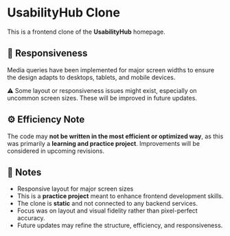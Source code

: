 # UsabilityHub Clone

This is a frontend clone of the **UsabilityHub** homepage.



## 📱 Responsiveness

Media queries have been implemented for major screen widths to ensure the design adapts to desktops, tablets, and mobile devices.

⚠️ Some layout or responsiveness issues might exist, especially on uncommon screen sizes. These will be improved in future updates.



## ⚙️ Efficiency Note

The code may **not be written in the most efficient or optimized way**, as this was primarily a **learning and practice project**. Improvements will be considered in upcoming revisions.





## 📌 Notes

- Responsive layout for major screen sizes
- This is a **practice project** meant to enhance frontend development skills.
- The clone is **static** and not connected to any backend services.
- Focus was on layout and visual fidelity rather than pixel-perfect accuracy.
- Future updates may refine the structure, efficiency, and responsiveness.


